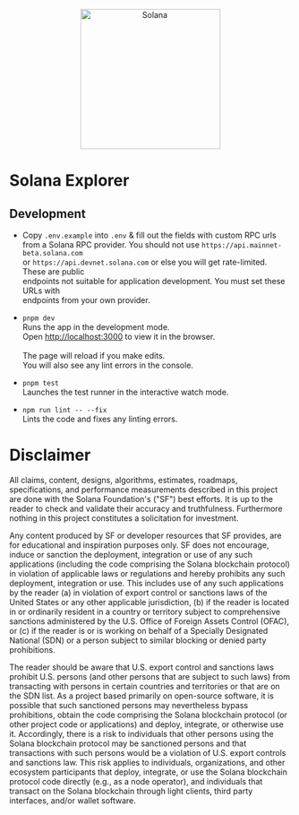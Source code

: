 <p align="center">
    <img alt="Solana" src="https://i.imgur.com/IKyzQ6T.png" width="250" />
</p>

# Solana Explorer

## Development

-   Copy `.env.example` into `.env` & fill out the fields with custom RPC urls \
    from a Solana RPC provider. You should not use `https://api.mainnet-beta.solana.com` \
    or `https://api.devnet.solana.com` or else you will get rate-limited. These are public \
    endpoints not suitable for application development. You must set these URLs with \
    endpoints from your own provider.

-   `pnpm dev` \
    Runs the app in the development mode. \
    Open [http://localhost:3000](http://localhost:3000) to view it in the browser. \
    \
    The page will reload if you make edits. \
    You will also see any lint errors in the console.

-   `pnpm test` \
    Launches the test runner in the interactive watch mode.<br />

-   `npm run lint -- --fix` \
    Lints the code and fixes any linting errors.

# Disclaimer

All claims, content, designs, algorithms, estimates, roadmaps,
specifications, and performance measurements described in this project
are done with the Solana Foundation's ("SF") best efforts. It is up to
the reader to check and validate their accuracy and truthfulness.
Furthermore nothing in this project constitutes a solicitation for
investment.

Any content produced by SF or developer resources that SF provides, are
for educational and inspiration purposes only. SF does not encourage,
induce or sanction the deployment, integration or use of any such
applications (including the code comprising the Solana blockchain
protocol) in violation of applicable laws or regulations and hereby
prohibits any such deployment, integration or use. This includes use of
any such applications by the reader (a) in violation of export control
or sanctions laws of the United States or any other applicable
jurisdiction, (b) if the reader is located in or ordinarily resident in
a country or territory subject to comprehensive sanctions administered
by the U.S. Office of Foreign Assets Control (OFAC), or (c) if the
reader is or is working on behalf of a Specially Designated National
(SDN) or a person subject to similar blocking or denied party
prohibitions.

The reader should be aware that U.S. export control and sanctions laws
prohibit U.S. persons (and other persons that are subject to such laws)
from transacting with persons in certain countries and territories or
that are on the SDN list. As a project based primarily on open-source
software, it is possible that such sanctioned persons may nevertheless
bypass prohibitions, obtain the code comprising the Solana blockchain
protocol (or other project code or applications) and deploy, integrate,
or otherwise use it. Accordingly, there is a risk to individuals that
other persons using the Solana blockchain protocol may be sanctioned
persons and that transactions with such persons would be a violation of
U.S. export controls and sanctions law. This risk applies to
individuals, organizations, and other ecosystem participants that
deploy, integrate, or use the Solana blockchain protocol code directly
(e.g., as a node operator), and individuals that transact on the Solana
blockchain through light clients, third party interfaces, and/or wallet
software.
